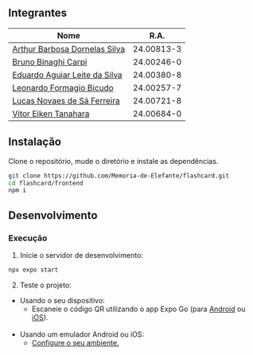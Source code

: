 ## Integrantes
| Nome                | R.A.       |
| ------------------- | ---------- |
| [Arthur Barbosa Dornelas Silva](https://github.com/arthurbarbosadornelassilva) | 24.00813-3 |
| [Bruno Binaghi Carpi](https://github.com/Brunocarpi) | 24.00246-0 |
| [Eduardo Aguiar Leite da Silva](https://github.com/Eduardo-Aguiar-LdS) | 24.00380-8 |
| [Leonardo Formagio Bicudo](https://github.com/Leonardouk) | 24.00257-7 |
| [Lucas Novaes de Sá Ferreira](https://github.com/Lucasnovaess) | 24.00721-8 |
| [Vitor Eiken Tanahara](https://github.com/vitoreiken) | 24.00684-0 |

## Instalação
Clone o repositório, mude o diretório e instale as dependências.
```bash
git clone https://github.com/Memoria-de-Elefante/flashcard.git
cd flashcard/frontend
npm i
```

## Desenvolvimento
### Execução
1. Inicie o servidor de desenvolvimento:
```bash
npx expo start
```

2. Teste o projeto:
- Usando o seu dispositivo:
  - Escaneie o código QR utilizando o app Expo Go (para [Android](https://expo.dev/go?sdkVersion=52&platform=android&device=true) ou [iOS](https://expo.dev/go?sdkVersion=52&platform=ios&device=true)).
<br></br>
- Usando um emulador Android ou iOS:
  - [Configure o seu ambiente.](https://reactnative.dev/docs/set-up-your-environment)
